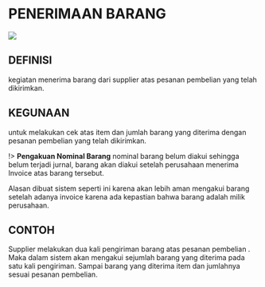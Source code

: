 # PENERIMAAN BARANG

![](_media/id/pembelian/penerimaan-barang.jpg)

## DEFINISI
kegiatan menerima barang dari supplier atas pesanan pembelian yang telah dikirimkan.

## KEGUNAAN
untuk melakukan cek atas item dan jumlah barang yang diterima dengan pesanan pembelian yang telah dikirimkan.

!> **Pengakuan Nominal Barang** nominal barang belum diakui sehingga belum terjadi jurnal, barang akan diakui setelah perusahaan menerima Invoice atas barang tersebut. 

Alasan dibuat sistem seperti ini karena akan lebih aman mengakui barang setelah adanya invoice karena ada kepastian bahwa barang adalah milik perusahaan. 

## CONTOH
Supplier melakukan dua kali pengiriman barang atas pesanan pembelian . Maka dalam sistem akan mengakui sejumlah barang yang diterima pada satu kali pengiriman. Sampai barang yang diterima item dan jumlahnya sesuai pesanan pembelian.